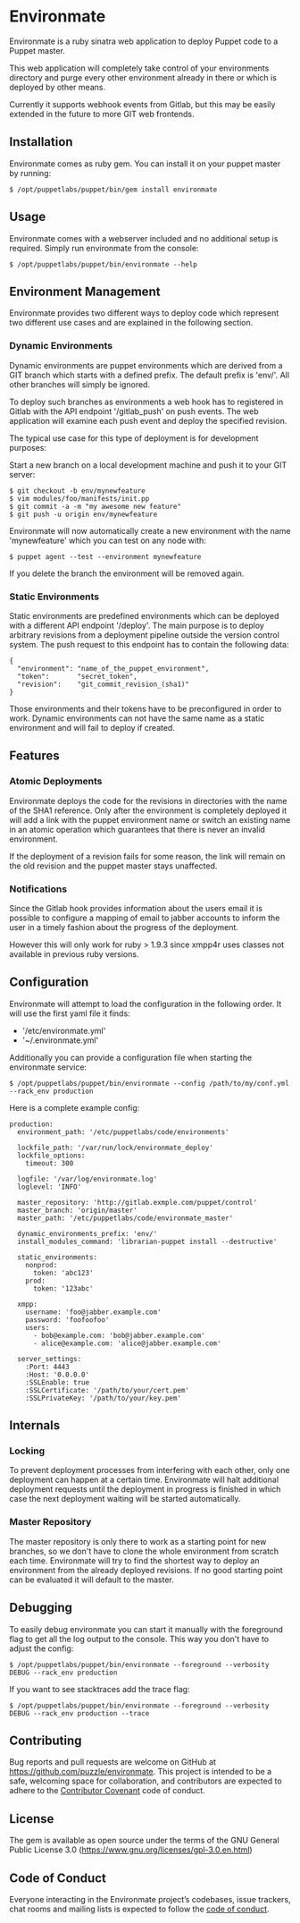 # Environmate

Environmate is a ruby sinatra web application to deploy
Puppet code to a Puppet master.

This web application will completely take control of your
environments directory and purge every other environment already in there
or which is deployed by other means.

Currently it supports webhook events from Gitlab, but this may be easily
extended in the future to more GIT web frontends.

## Installation

Environmate comes as ruby gem. You can install it on
your puppet master by running:

    $ /opt/puppetlabs/puppet/bin/gem install environmate

## Usage

Environmate comes with a webserver included and no additional setup
is required. Simply run environmate from the console:

    $ /opt/puppetlabs/puppet/bin/environmate --help

## Environment Management

Environmate provides two different ways to deploy code which represent two
different use cases and are explained in the following section.

### Dynamic Environments

Dynamic environments are puppet environments which are derived from a
GIT branch which starts with a defined prefix. The default prefix is
'env/'. All other branches will simply be ignored.

To deploy such branches as environments a web hook has to registered in Gitlab
with the API endpoint '/gitlab_push' on push events. The web application will
examine each push event and deploy the specified revision.

The typical use case for this type of deployment is for development purposes:

Start a new branch on a local development machine and push it to your GIT
server:

    $ git checkout -b env/mynewfeature
    $ vim modules/foo/manifests/init.pp
    $ git commit -a -m "my awesome new feature"
    $ git push -u origin env/mynewfeature

Environmate will now automatically create a new environment with the name
'mynewfeature' which you can test on any node with:

    $ puppet agent --test --environment mynewfeature

If you delete the branch the environment will be removed again.

### Static Environments

Static environments are predefined environments which can be deployed with
a different API endpoint '/deploy'. The main purpose is to deploy arbitrary
revisions from a deployment pipeline outside the version control system.
The push request to this endpoint has to contain the following data:

    {
      "environment": "name_of_the_puppet_environment",
      "token":       "secret_token",
      "revision":    "git_commit_revision_(sha1)"
    }

Those environments and their tokens have to be preconfigured in order to work.
Dynamic environments can not have the same name as a static environment and will
fail to deploy if created.

## Features

### Atomic Deployments

Environmate deploys the code for the revisions in directories with the name
of the SHA1 reference. Only after the environment is completely deployed it will add
a link with the puppet environment name or switch an existing name in an atomic operation
which guarantees that there is never an invalid environment.

If the deployment of a revision fails for some reason, the link will remain on the old
revision and the puppet master stays unaffected.

### Notifications

Since the Gitlab hook provides information about the users email it is possible to
configure a mapping of email to jabber accounts to inform the user in a timely
fashion about the progress of the deployment.

However this will only work for ruby > 1.9.3 since xmpp4r uses classes not
available in previous ruby versions.

## Configuration

Environmate will attempt to load the configuration in the following order.
It will use the first yaml file it finds:

- '/etc/environmate.yml'
- '~/.environmate.yml'

Additionally you can provide a configuration file when starting the environmate
service:

    $ /opt/puppetlabs/puppet/bin/environmate --config /path/to/my/conf.yml --rack_env production

Here is a complete example config:

    production:
      environment_path: '/etc/puppetlabs/code/environments'

      lockfile_path: '/var/run/lock/environmate_deploy'
      lockfile_options:
        timeout: 300

      logfile: '/var/log/environmate.log'
      loglevel: 'INFO'

      master_repository: 'http://gitlab.exmple.com/puppet/control'
      master_branch: 'origin/master'
      master_path: '/etc/puppetlabs/code/environmate_master'

      dynamic_environments_prefix: 'env/'
      install_modules_command: 'librarian-puppet install --destructive'

      static_environments:
        nonprod:
          token: 'abc123'
        prod:
          token: '123abc'

      xmpp:
        username: 'foo@jabber.example.com'
        password: 'foofoofoo'
        users:
          - bob@example.com: 'bob@jabber.example.com'
          - alice@example.com: 'alice@jabber.example.com'

      server_settings:
        :Port: 4443
        :Host: '0.0.0.0'
        :SSLEnable: true
        :SSLCertificate: '/path/to/your/cert.pem'
        :SSLPrivateKey: '/path/to/your/key.pem'

## Internals

### Locking

To prevent deployment processes from interfering with each other, only one deployment
can happen at a certain time. Environmate will halt additional deployment requests
until the deployment in progress is finished in which case the next deployment waiting will
be started automatically.

### Master Repository

The master repository is only there to work as a starting point for new branches, so we
don't have to clone the whole environment from scratch each time. Environmate
will try to find the shortest way to deploy an environment from the already deployed
revisions. If no good starting point can be evaluated it will default to the master.

## Debugging

To easily debug environmate you can start it manually with the foreground flag to get all
the log output to the console. This way you don't have to adjust the config:

    $ /opt/puppetlabs/puppet/bin/environmate --foreground --verbosity DEBUG --rack_env production

If you want to see stacktraces add the trace flag:

    $ /opt/puppetlabs/puppet/bin/environmate --foreground --verbosity DEBUG --rack_env production --trace

## Contributing

Bug reports and pull requests are welcome on GitHub at https://github.com/puzzle/environmate.
This project is intended to be a safe, welcoming space for collaboration, and contributors are
expected to adhere to the [Contributor Covenant](http://contributor-covenant.org) code of conduct.

## License

The gem is available as open source under the terms of the GNU General Public License 3.0
(https://www.gnu.org/licenses/gpl-3.0.en.html)

## Code of Conduct

Everyone interacting in the Environmate project’s codebases, issue trackers, chat rooms
and mailing lists is expected to follow the
[code of conduct](https://github.com/puzzle/environmate/blob/master/CODE_OF_CONDUCT.md).
